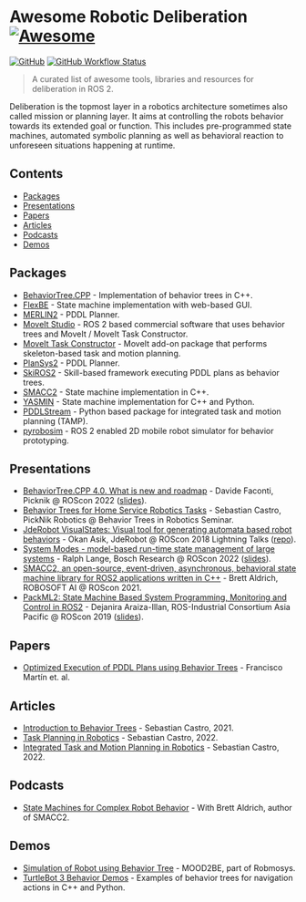 <!--lint disable awesome-git-repo-age-->
<!--TODO: remove after 10 June 2023-->

# Awesome Robotic Deliberation [![Awesome](https://awesome.re/badge-flat.svg)](https://awesome.re) 
[![GitHub](https://img.shields.io/github/license/ros-wg-delib/awesome-ros-deliberation?style=flat-square)](LICENSE) [![GitHub Workflow Status](https://img.shields.io/github/actions/workflow/status/ros-wg-delib/awesome-ros-deliberation/awesome-lint.yml?style=flat-square)](https://github.com/ros-wg-delib/awesome-ros-deliberation/actions)
> A curated list of awesome tools, libraries and resources for deliberation in ROS 2.

Deliberation is the topmost layer in a robotics architecture sometimes also called mission or planning layer. It aims at controlling the robots behavior towards its extended goal or function. This includes pre-programmed state machines, automated symbolic planning as well as behavioral reaction to unforeseen situations happening at runtime.

## Contents
- [Packages](#packages)
- [Presentations](#presentations)
- [Papers](#papers)
- [Articles](#articles)
- [Podcasts](#podcasts)
- [Demos](#demos)

## Packages
- [BehaviorTree.CPP](https://github.com/BehaviorTree/BehaviorTree.ROS) - Implementation of behavior trees in C++.
- [FlexBE](https://github.com/FlexBE/flexbe_behavior_engine) - State machine implementation with web-based GUI.
- [MERLIN2](https://github.com/MERLIN2-ARCH/merlin2) - PDDL Planner.
- [MoveIt Studio](https://picknik.ai/studio/) - ROS 2 based commercial software that uses behavior trees and MoveIt / MoveIt Task Constructor.
- [MoveIt Task Constructor](https://github.com/ros-planning/moveit_task_constructor) - MoveIt add-on package that performs skeleton-based task and motion planning.
- [PlanSys2](https://github.com/PlanSys2/ros2_planning_system) - PDDL Planner.
- [SkiROS2](https://github.com/RVMI/skiros2) - Skill-based framework executing PDDL plans as behavior trees.
- [SMACC2](https://github.com/robosoft-ai/SMACC2) - State machine implementation in C++.
- [YASMIN](https://github.com/uleroboticsgroup/yasmin) - State machine implementation for C++ and Python.
- [PDDLStream](https://github.com/caelan/pddlstream) - Python based package for integrated task and motion planning (TAMP).
- [pyrobosim](https://github.com/sea-bass/pyrobosim) - ROS 2 enabled 2D mobile robot simulator for behavior prototyping.

## Presentations
- [BehaviorTree.CPP 4.0. What is new and roadmap](https://vimeo.com/767160437) - Davide Faconti, Picknik @ ROScon 2022 ([slides](http://download.ros.org/downloads/roscon/2022/BehaviorTree.CPP%204.0.%20What%20is%20new%20and%20roadmap.pdf)).
- [Behavior Trees for Home Service Robotics Tasks](https://www.youtube.com/watch?v=xbvMnpwXNPk) - Sebastian Castro, PickNik Robotics @ Behavior Trees in Robotics Seminar.
- [JdeRobot VisualStates: Visual tool for generating automata based robot behaviors](https://vimeo.com/293530044) - Okan Asik, JdeRobot @ ROScon 2018 Lightning Talks ([repo](https://github.com/JdeRobot/VisualStates)).
- [System Modes - model-based run-time state management of large systems](https://vimeo.com/767165876) - Ralph Lange, Bosch Research @ ROScon 2022 ([slides](http://download.ros.org/downloads/roscon/2022/System%20Modes%20-%20model-based%20run-time%20state%20management%20of%20large%20systems.pdf)).
- [SMACC2, an open-source, event-driven, asynchronous, behavioral state machine library for ROS2 applications written in C++](https://vimeo.com/649655394/f9b25be7f9) - Brett Aldrich, ROBOSOFT AI @ ROScon 2021.
- [PackML2: State Machine Based System Programming, Monitoring and Control in ROS2](https://vimeo.com/378683073) - Dejanira Araiza-Illan, ROS-Industrial Consortium Asia Pacific @ ROScon 2019 ([slides](https://roscon.ros.org/2019/talks/roscon2019_packml2.pdf)).

## Papers
- [Optimized Execution of PDDL Plans using Behavior Trees](https://arxiv.org/abs/2101.01964?s=08) - Francisco Martín et. al. 

## Articles
- [Introduction to Behavior Trees](https://roboticseabass.com/2021/05/08/introduction-to-behavior-trees/) - Sebastian Castro, 2021.
- [Task Planning in Robotics](https://roboticseabass.com/2022/07/19/task-planning-in-robotics/) - Sebastian Castro, 2022.
- [Integrated Task and Motion Planning in Robotics](https://roboticseabass.com/2022/07/30/integrated-task-and-motion-planning-in-robotics/) - Sebastian Castro, 2022.

## Podcasts
- [State Machines for Complex Robot Behavior](https://www.sensethinkact.com/episodes/10-brett-aldrich) - With Brett Aldrich, author of SMACC2.

## Demos
- [Simulation of Robot using Behavior Tree](https://www.youtube.com/watch?v=a0ve2CH245Y) - MOOD2BE, part of Robmosys.
- [TurtleBot 3 Behavior Demos](https://github.com/sea-bass/turtlebot3_behavior_demos) - Examples of behavior trees for navigation actions in C++ and Python.
